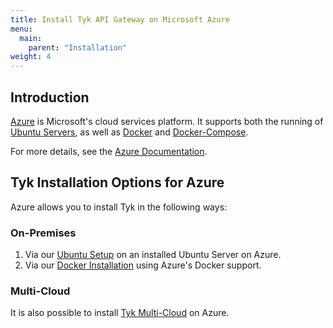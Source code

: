 ```yaml
---
title: Install Tyk API Gateway on Microsoft Azure
menu:
  main:
    parent: "Installation"
weight: 4 
---
```


## <a name="intro"></a>Introduction
[Azure](https://azure.microsoft.com/en-us/overview/what-is-azure/) is Microsoft's cloud services platform. It supports both the running of [Ubuntu Servers](https://azuremarketplace.microsoft.com/en-us/marketplace/apps/Canonical.UbuntuServer?tab=Overview), as well as [Docker](https://www.docker.com/docker-azure) and [Docker-Compose](https://docs.microsoft.com/en-us/azure/virtual-machines/linux/docker-compose-quickstart).

For more details, see the [Azure Documentation](https://docs.microsoft.com/en-us/azure/).

## <a name="tyk-options"></a>Tyk Installation Options for Azure 

Azure allows you to install Tyk in the following ways:

### On-Premises

1. Via our [Ubuntu Setup](https://tyk.io/docs/get-started/with-tyk-on-premise/installation/on-ubuntu/) on an installed Ubuntu Server on Azure.
2. Via our [Docker Installation](https://tyk.io/docs/get-started/with-tyk-on-premise/installation/docker/) using Azure's Docker support.

### Multi-Cloud

It is also possible to install [Tyk Multi-Cloud](https://tyk.io/docs/get-started/with-tyk-multi-cloud/) on Azure.



